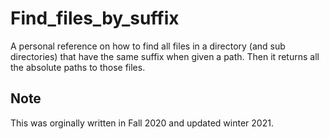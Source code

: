 # Find_files_by_suffix
A personal reference on how to find all files in a directory (and sub directories) that have the same suffix when given a path.
Then it returns all the absolute paths to those files.

## Note
This was orginally written in Fall 2020 and updated winter 2021.
